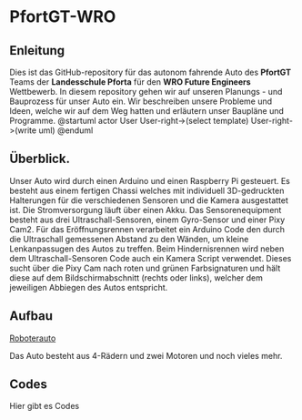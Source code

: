 # PfortGT-WRO

## Enleitung
Dies ist das GitHub-repository für das autonom fahrende Auto des **PfortGT** Teams der **Landesschule Pforta** für den **WRO Future Engineers** Wettbewerb.
In diesem repository gehen wir auf unseren Planungs - und Bauprozess für unser Auto ein. Wir beschreiben unsere Probleme und  Ideen, welche wir auf dem Weg hatten und erläutern unser Baupläne und Programme.
@startuml
actor User
User-right->(select template)
User-right->(write uml)
@enduml
## Überblick.
Unser Auto wird durch einen Arduino und einen Raspberry Pi gesteuert. Es besteht aus einem fertigen Chassi welches mit individuell 3D-gedruckten Halterungen für die verschiedenen Sensoren und die Kamera ausgestattet ist. Die Stromversorgung läuft über einen Akku. Das Sensorenequipment besteht aus drei Ultraschall-Sensoren, einem Gyro-Sensor und einer Pixy Cam2. Für das Eröffnungsrennen verarbeitet ein Arduino Code den durch die Ultraschall gemessenen Abstand zu den Wänden, um kleine Lenkanpassugen des Autos zu treffen. Beim Hindernisrennen wird neben dem Ultraschall-Sensoren Code auch ein Kamera Script verwendet. Dieses sucht über die Pixy Cam nach roten und grünen Farbsignaturen und hält diese auf dem Bildschirmabschnitt (rechts oder links), welcher dem jeweiligen Abbiegen des Autos entspricht.
## Aufbau
[Roboterauto](../Roboterauto/)

Das Auto besteht aus 4-Rädern und zwei Motoren und noch vieles mehr. 
## Codes
Hier gibt es Codes
